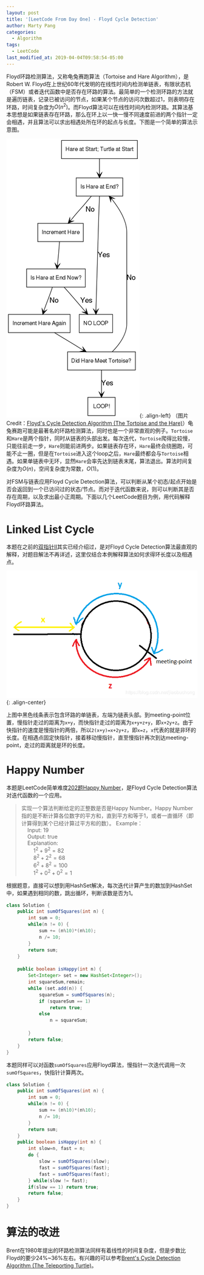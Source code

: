 ```yaml
---
layout: post
title: '[LeetCode From Day One] - Floyd Cycle Detection'
author: Marty Pang
categories: 
  - Algorithm
tags: 
  - LeetCode
last_modified_at: 2019-04-04T09:58:54-05:00
---
```



Floyd环路检测算法，又称龟兔赛跑算法（Tortoise and Hare Algorithm），是Robert W. Floyd在上世纪60年代发明的在线性时间内检测单链表，有限状态机（FSM）或者迭代函数中是否存在环路的算法。最简单的一个检测环路的方法就是遍历链表，记录已被访问的节点，如果某个节点的访问次数超过1，则表明存在环路，时间复杂度为$O(n^2)$。而Floyd算法可以在线性时间内检测环路。其算法基本思想是如果链表存在环路，那么在环上以一快一慢不同速度前进的两个指针一定会相遇，并且算法可以求出相遇处所在环的起点与长度。下图是一个简单的算法示意图。

![floyd](/images/20190404/floydcycle.png){:  .align-left} （图片Credit：[Floyd's Cycle Detection Algorithm (The Tortoise and the Hare)](http://www.siafoo.net/algorithm/10)）龟兔赛跑可能是最著名的环路检测算法，同时也是一个非常直观的例子。`Tortoise`和`Hare`是两个指针，同时从链表的头部出发。每次迭代，`Tortoise`爬得比较慢，只能往前走一步，`Hare`则能前进两步。如果链表存在环，`Hare`最终会绕圈跑，可能不止一圈，但是在`Tortoise`进入这个loop之后，`Hare`最终都会与`Tortoise`相遇。如果单链表中无环，显然`Hare`会率先达到链表末尾，算法退出。算法时间复杂度为$O(n)$，空间复杂度为常数，$O(1)$。

对FSM与链表应用Floyd Cycle Detection算法，可以判断从某个初态/起点开始是否会返回到一个已访问过的状态/节点。而对于迭代函数来说，则可以判断其是否存在周期，以及求出最小正周期。下面以几个LeetCode题目为例，用代码解释Floyd环路算法。

# Linked List Cycle
本题在之前的[双指针II](http://localhost:4000/algorithm/Leetcode-from-day-one-two-pointers-II/)其实已经介绍过，是对Floyd Cycle Detection算法最直观的解释，对题目解法不再详述，这里仅结合本例解释算法如何求得环长度以及相遇点。

![linkedlist](/images/20190404/linkedlist.png){:  .align-center} 

上图中黑色线条表示包含环路的单链表，左端为链表头部。到meeting-point位置，慢指针走过的距离为`x+y`，而快指针走过的距离为`x+y+z+y`，即`x+2y+z`。由于快指针的速度是慢指针的两倍，所以`2(x+y)=x+2y+z`，即`x=z`，`x`代表的就是非环的长度。在相遇点固定快指针，接着移动慢指针，直至慢指针再次到达meeting-point，走过的距离就是环的长度。


# Happy Number
本题是LeetCode简单难度[202题Happy Number](https://leetcode.com/problems/happy-number/description/)，是Floyd Cycle Detection算法对迭代函数的一个应用。

> 实现一个算法判断给定的正整数是否是Happy Number。Happy Number指的是不断计算各位数字的平方和，直到平方和等于1，或者一直循环（即计算得到某个已经计算过平方和的数）。
> Example：  
&nbsp; &nbsp; Input: 19  
&nbsp; &nbsp; Output: true  
&nbsp; &nbsp; Explanation:  
&nbsp; &nbsp; &nbsp; &nbsp; $1^2+9^2=82$  
&nbsp; &nbsp; &nbsp; &nbsp; $8^2+2^2=68$  
&nbsp; &nbsp; &nbsp; &nbsp; $6^2+8^2=100$  
&nbsp; &nbsp; &nbsp; &nbsp; $1^2+0^2+0^2=1$

根据题意，直接可以想到用HashSet解决，每次迭代计算产生的数加到HashSet中，如果遇到相同的数，跳出循环，判断该数是否为1。

```java
class Solution {
    public int sumOfSquares(int n) {
        int sum = 0;
        while(n != 0) {
            sum += (n%10)*(n%10);
            n /= 10;
        }
        return sum;
    }

    public boolean isHappy(int n) {
        Set<Integer> set = new HashSet<Integer>();
        int squareSum,remain;
        while (set.add(n)) {
            squareSum = sumOfSquares(n);
            if (squareSum == 1)
                return true;
            else
                n = squareSum;
    
        }
        return false;
    }
}
```

本题同样可以对函数`sumOfSquares`应用Floyd算法，慢指针一次迭代调用一次`sumOfSquares`，快指针计算两次。

```java
class Solution {
    public int sumOfSquares(int n) {
        int sum = 0;
        while(n != 0) {
            sum += (n%10)*(n%10);
            n /= 10;
        }
        return sum;
    }
    public boolean isHappy(int n) {
        int slow=n, fast = n;
        do {
            slow = sumOfSquares(slow);
            fast = sumOfSquares(fast);
            fast = sumOfSquares(fast);
        } while(slow != fast);
        if(slow == 1) return true;
        return false;
    }
}
```

# 算法的改进
Brent在1980年提出的环路检测算法同样有着线性的时间复杂度，但是步数比Floyd的要少24%~36%左右。有兴趣的可以参考[Brent's Cycle Detection Algorithm (The Teleporting Turtle)](http://www.siafoo.net/algorithm/11)。